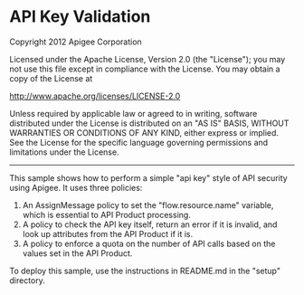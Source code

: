 # API Key Validation

Copyright 2012 Apigee Corporation

Licensed under the Apache License, Version 2.0 (the "License"); you may 
not use this file except in compliance with the License. You may obtain 
a copy of the License at

http://www.apache.org/licenses/LICENSE-2.0

Unless required by applicable law or agreed to in writing, software
distributed under the License is distributed on an "AS IS" BASIS,
WITHOUT WARRANTIES OR CONDITIONS OF ANY KIND, either express or implied.
See the License for the specific language governing permissions and
limitations under the License.

-------------------------------

This sample shows how to perform a simple "api key" style of API security using Apigee. It uses
three policies:

1. An AssignMessage policy to set the "flow.resource.name" variable, which is essential
to API Product processing.
2. A policy to check the API key itself, return an error if it is invalid, and look up
attributes from the API Product if it is.
3. A policy to enforce a quota on the number of API calls based on the values set
in the API Product.

To deploy this sample, use the instructions in README.md in the "setup" directory.
